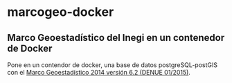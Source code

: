 # marcogeo-docker
## Marco Geoestadístico del Inegi en un contenedor de Docker

Pone en un contendor de docker, una base de datos postgreSQL-postGIS con el
[Marco Geoestadístico 2014 versión 6.2 (DENUE 01/2015)](http://www.inegi.org.mx/geo/contenidos/geoestadistica/m_g_0.aspx).

